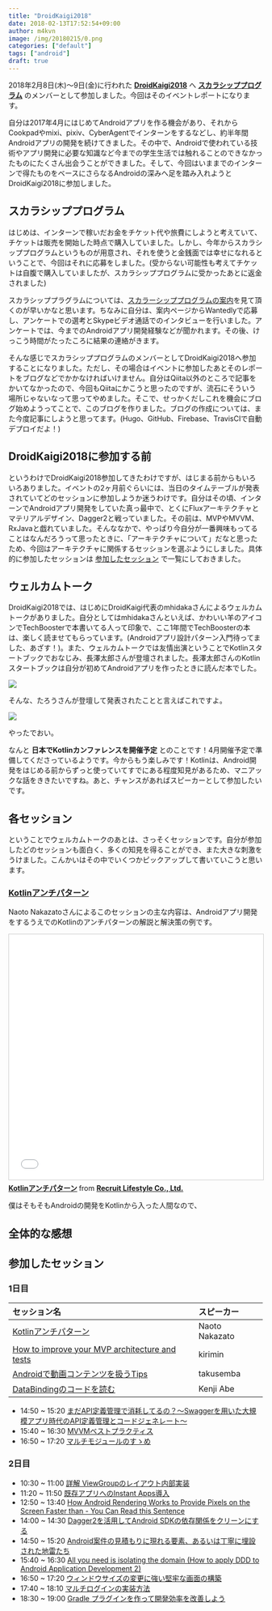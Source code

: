 ```yaml
---
title: "DroidKaigi2018"
date: 2018-02-13T17:52:54+09:00
author: m4kvn
image: /img/20180215/0.png
categories: ["default"]
tags: ["android"]
draft: true
---
```


2018年2月8日(木)〜9日(金)に行われた **[DroidKaigi2018](https://medium.com/droidkaigi)** へ **[スカラシッププログラム](https://medium.com/droidkaigi/scholarship-program-2a44e404124)** のメンバーとして参加しました。今回はそのイベントレポートになります。
<!--more-->

自分は2017年4月にはじめてAndroidアプリを作る機会があり、それからCookpadやmixi、pixiv、CyberAgentでインターンをするなどし、約半年間Androidアプリの開発を続けてきました。その中で、Androidで使われている技術やアプリ開発に必要な知識など今までの学生生活では触れることのできなかったものにたくさん出会うことができました。そして、今回はいままでのインターンで得たものをベースにさらなるAndroidの深みへ足を踏み入れようとDroidKaigi2018に参加しました。

## スカラシッププログラム

はじめは、インターンで稼いだお金をチケット代や旅費にしようと考えていて、チケットは販売を開始した時点で購入していました。しかし、今年からスカラシッププログラムというものが用意され、それを使うと金銭面では幸せになれるということで、今回はそれに応募をしました。(受からない可能性も考えてチケットは自腹で購入していましたが、スカラシッププログラムに受かったあとに返金されました)

スカラシッププラグラムについては、[スカラーシッププログラムの案内](https://medium.com/droidkaigi/scholarship-program-2a44e404124)を見て頂くのが早いかなと思います。ちなみに自分は、案内ページからWantedlyで応募し、アンケートでの選考とSkypeビデオ通話でのインタビューを行いました。アンケートでは、今までのAndroidアプリ開発経験などが聞かれます。その後、けっこう時間がたったころに結果の連絡がきます。

そんな感じでスカラシッププログラムのメンバーとしてDroidKaigi2018へ参加することになりました。ただし、その場合はイベントに参加したあとそのレポートをブログなどでかかなければいけません。自分はQiita以外のところで記事をかいてなかったので、今回もQiitaにかこうと思ったのですが、流石にそういう場所じゃないなって思ってやめました。そこで、せっかくだしこれを機会にブログ始めようってことで、このブログを作りました。ブログの作成については、また今度記事にしようと思ってます。(Hugo、GitHub、Firebase、TravisCIで自動デプロイだよ！)

## DroidKaigi2018に参加する前

というわけでDroidKaigi2018参加してきたわけですが、はじまる前からもいろいろありました。イベントの2ヶ月前ぐらいには、当日のタイムテーブルが発表されていてどのセッションに参加しようか迷うわけです。自分はその頃、インターンでAndroidアプリ開発をしていた真っ最中で、とくにFluxアーキテクチャとマテリアルデザイン、Dagger2と戦っていました。その前は、MVPやMVVM、RxJavaと戯れていました。そんななかで、やっぱり今自分が一番興味もってることはなんだろうって思ったときに、「アーキテクチャについて」だなと思ったため、今回はアーキテクチャに関係するセッションを選ぶようにしました。具体的に参加したセッションは [参加したセッション](#参加したセッション) で一覧にしておきました。

## ウェルカムトーク

DroidKaigi2018では、はじめにDroidKaigi代表のmhidakaさんによるウェルカムトークがありました。自分としてはmhidakaさんといえば、かわいい羊のアイコンでTechBoosterで本書いてる人って印象で、ここ1年間でTechBoosterの本は、楽しく読ませてもらっています。(Androidアプリ設計パターン入門待ってました、あざす！)。また、ウェルカムトークでは友情出演ということでKotlinスタートブックでおなじみ、長澤太郎さんが登壇されました。長澤太郎さんのKotlinスタートブックは自分が初めてAndroidアプリを作ったときに読んだ本でした。

![](/img/20180215/2.jpg)

そんな、たろうさんが登壇して発表されたことと言えばこれですよ。

![](/img/20180215/3.jpg)

やったでおい。

なんと **日本でKotlinカンファレンスを開催予定** とのことです！4月開催予定で準備してくださっているようです。今からもう楽しみです！Kotlinは、Android開発をはじめる前からずっと使っていてすでにある程度知見があるため、マニアックな話をききたいですね。あと、チャンスがあればスピーカーとして参加したいです。

## 各セッション

ということでウェルカムトークのあとは、さっそくセッションです。自分が参加したどのセッションも面白く、多くの知見を得ることができ、また大きな刺激をうけました。こんかいはその中でいくつかピックアップして書いていこうと思います。

### [Kotlinアンチパターン](https://droidkaigi.jp/2018/timetable?session=16969)

Naoto Nakazatoさんによるこのセッションの主な内容は、Androidアプリ開発をするうえでのKotlinのアンチパターンの解説と解決策の例です。

<iframe src="//www.slideshare.net/slideshow/embed_code/key/ETn6cTgeA4Fz3M" width="595" height="485" frameborder="0" marginwidth="0" marginheight="0" scrolling="no" style="border:1px solid #CCC; border-width:1px; margin-bottom:5px; max-width: 100%;" allowfullscreen> </iframe> <div style="margin-bottom:5px"> <strong> <a href="//www.slideshare.net/RecruitLifestyle/kotlin-87339759" title="Kotlinアンチパターン" target="_blank">Kotlinアンチパターン</a> </strong> from <strong><a href="https://www.slideshare.net/RecruitLifestyle" target="_blank">Recruit Lifestyle Co., Ltd.</a></strong> </div>

僕はそもそもAndroidの開発をKotlinから入った人間なので、

## 全体的な感想



## 参加したセッション

### 1日目

| セッション名 | スピーカー |
| :----------- | :--------- |
| [Kotlinアンチパターン](https://droidkaigi.jp/2018/timetable?session=16969) | Naoto Nakazato |
| [How to improve your MVP architecture and tests](https://droidkaigi.jp/2018/timetable?session=15904) | kirimin |
| [Androidで動画コンテンツを扱うTips](https://droidkaigi.jp/2018/timetable?session=16888) | takusemba |
| [DataBindingのコードを読む](https://droidkaigi.jp/2018/timetable?session=16511) | Kenji Abe |
- 14:50 ~ 15:20 [まだAPI定義管理で消耗してるの？〜Swaggerを用いた大規模アプリ時代のAPI定義管理とコードジェネレート〜](https://)
- 15:40 ~ 16:30 [MVVMベストプラクティス](https://)
- 16:50 ~ 17:20 [マルチモジュールのすゝめ](https://)

### 2日目

- 10:30 ~ 11:00 [詳解 ViewGroupのレイアウト内部実装](https://)
- 11:20 ~ 11:50 [既存アプリへのInstant Apps導入](https://)
- 12:50 ~ 13:40 [How Android Rendering Works to Provide Pixels on the Screen Faster than - You Can Read this Sentence](https://)
- 14:00 ~ 14:30 [Dagger2を活用してAndroid SDKの依存関係をクリーンにする](https://)
- 14:50 ~ 15:20 [Android案件の見積もりに現れる要素、あるいは丁寧に埋設された地雷たち](https://)
- 15:40 ~ 16:30 [All you need is isolating the domain (How to apply DDD to Android Application Development 2)](https://)
- 16:50 ~ 17:20 [ウィンドウサイズの変更に強い堅牢な画面の構築](https://)
- 17:40 ~ 18:10 [マルチログインの実装方法](https://)
- 18:30 ~ 19:00 [Gradle プラグインを作って開発効率を改善しよう](https://)
